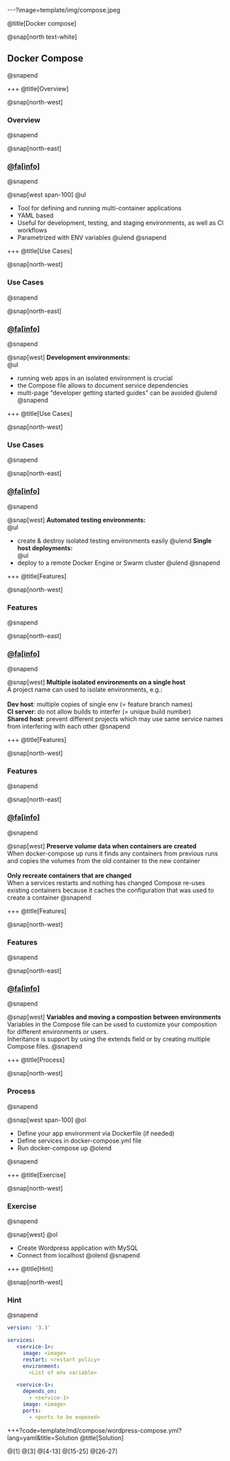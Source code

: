 ---?image=template/img/compose.jpeg

@title[Docker compose]

@snap[north text-white]
## Docker Compose
@snapend

+++
@title[Overview]

@snap[north-west]
### Overview
@snapend

@snap[north-east]
### [@fa[info]](https://docs.docker.com/compose/overview/)
@snapend

@snap[west span-100]
@ul[](false)
- Tool for defining and running multi-container applications
- YAML based
- Useful for development, testing, and staging environments, as well as CI workflows
- Parametrized with ENV variables
@ulend
@snapend

+++
@title[Use Cases]

@snap[north-west]
### Use Cases
@snapend

@snap[north-east]
### [@fa[info]](https://docs.docker.com/compose/overview/#common-use-cases)
@snapend

@snap[west]
__Development environments:__<br/>
@ul[](false)
- running web apps in an isolated environment is crucial
- the Compose file allows to document service dependencies
- multi-page “developer getting started guides” can be avoided
@ulend
@snapend

+++
@title[Use Cases]

@snap[north-west]
### Use Cases
@snapend

@snap[north-east]
### [@fa[info]](https://docs.docker.com/compose/overview/#common-use-cases)
@snapend

@snap[west]
__Automated testing environments:__<br/>
@ul[](false)
- create & destroy isolated testing environments easily
@ulend
__Single host deployments:__<br/>
@ul[](false)
- deploy to a remote Docker Engine or Swarm cluster
@ulend
@snapend

+++
@title[Features]

@snap[north-west]
### Features
@snapend

@snap[north-east]
### [@fa[info]](https://docs.docker.com/compose/overview/#features)
@snapend

@snap[west]
__Multiple isolated environments on a single host__<br/>
A project name can used to isolate environments, e.g.:<br/>
<br/>
**Dev host**: multiple copies of single env (= feature branch names)<br/>
**CI server**: do not allow builds to interfer (= unique build number)<br/>
**Shared host**: prevent different projects which may use same service names from interfering with each other
@snapend

+++
@title[Features]

@snap[north-west]
### Features
@snapend

@snap[north-east]
### [@fa[info]](https://docs.docker.com/compose/overview/#features)
@snapend

@snap[west]
__Preserve volume data when containers are created__<br/>
When docker-compose up runs it finds any containers from previous runs and copies the volumes from the old container to the new container<br/>
<br/>
__Only recreate containers that are changed__<br/>
When a services restarts and nothing has changed Compose re-uses existing containers because it caches the configuration that was used to create a container
@snapend

+++
@title[Features]

@snap[north-west]
### Features
@snapend

@snap[north-east]
### [@fa[info]](https://docs.docker.com/compose/overview/#features)
@snapend

@snap[west]
__Variables and moving a compostion between environments__<br/>
Variables in the Compose file can be used to customize your composition for different environments or users.<br/>
Inheritance is support by using the extends field or by creating multiple Compose files.
@snapend

+++
@title[Process]

@snap[north-west]
### Process
@snapend

@snap[west span-100]
@ol[](false)
- Define your app environment via Dockerfile (if needed)
- Define services in docker-compose.yml file
- Run docker-compose up
@olend

@snapend

+++
@title[Exercise]

@snap[north-west]
### Exercise
@snapend

@snap[west]
@ol[](false)
- Create Wordpress application with MySQL
- Connect from localhost 
@olend
@snapend

+++
@title[Hint]

@snap[north-west]
### Hint
@snapend

```yaml
version: '3.3'

services:
   <service-1>:
     image: <image>
     restart: <restart policy>
     environment:
       <List of env variable>

   <service-1>:
     depends_on:
       - <service-1>
     image: <image>
     ports:
       - <ports to be exposed>
```
+++?code=template/md/compose/wordpress-compose.yml?lang=yaml&title=Solution
@title[Solution]

@[1]
@[3]
@[4-13]
@[15-25]
@[26-27]